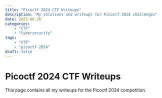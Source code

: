 ```yaml
---
title: "Picoctf 2024 CTF Writeups"
description: "My solutions and writeups for Picoctf 2024 challenges"
date: 2025-06-26
categories:
    - "CTF"
    - "Cybersecurity"
tags:
    - "CTF"
    - "picoctf-2024"
draft: false
---
```


# Picoctf 2024 CTF Writeups

This page contains all my writeups for the Picoctf 2024 competition.

